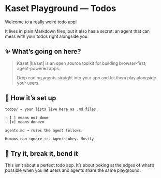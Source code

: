 # Kaset Playground — Todos

Welcome to a really weird todo app!

It lives in plain Markdown files, but it also has a secret: an agent that can mess with your todos right alongside you.

## ✨ What’s going on here?

> Kaset [kaˈset] is an open source toolkit for building browser-first, agent-powered apps.
>
> Drop coding agents straight into your app and let them play alongside your users.

## 📂 How it’s set up

```
todos/ → your lists live here as .md files.

- [ ] means not done
- [x] means donezo

agents.md → rules the agent follows.

Humans can ignore it. Agents obey. Mostly.
```

## 🚀 Try it, break it, bend it

This isn’t about a perfect todo app. It’s about poking at the edges of what’s possible when you let users and agents share the same playground.

